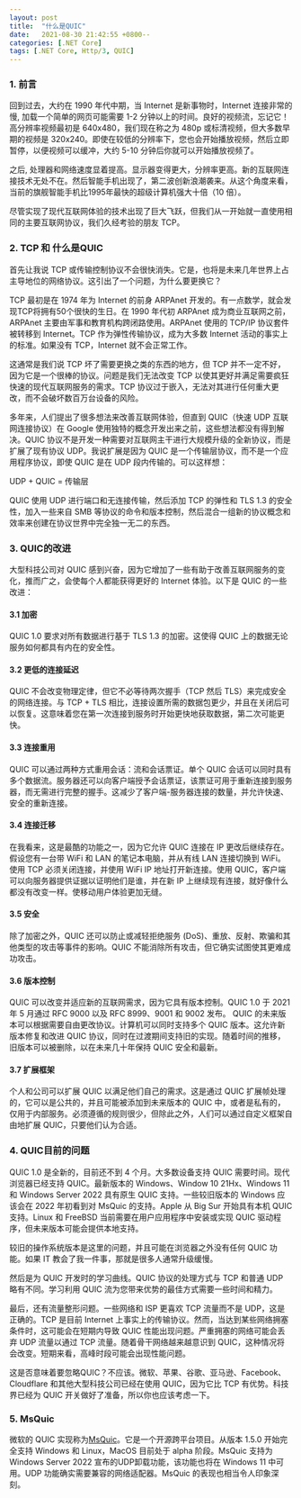 ```yaml
---
layout: post
title:  "什么是QUIC"
date:   2021-08-30 21:42:55 +0800--
categories: [.NET Core]
tags: [.NET Core, Http/3, QUIC]  
---
```


### 1. 前言
回到过去，大约在 1990 年代中期，当 Internet 是新事物时，Internet 连接非常的慢, 加载一个简单的网页可能需要 1-2 分钟以上的时间。良好的视频流，忘记它！高分辨率视频最初是 640x480，我们现在称之为 480p 或标清视频，但大多数早期的视频是 320x240。即使在较低的分辨率下，您也会开始播放视频，然后立即暂停，以便视频可以缓冲，大约 5-10 分钟后你就可以开始播放视频了。

之后, 处理器和网络速度显着提高。显示器变得更大，分辨率更高。新的互联网连接技术无处不在。然后智能手机出现了，第二波创新浪潮袭来。从这个角度来看，当前的旗舰智能手机比1995年最快的超级计算机强大十倍（10 倍）。

尽管实现了现代互联网体验的技术出现了巨大飞跃，但我们从一开始就一直使用相同的主要互联网协议，我们久经考验的朋友 TCP。

### 2. TCP 和 什么是QUIC

首先让我说 TCP 或传输控制协议不会很快消失。它是，也将是未来几年世界上占主导地位的网络协议。这引出了一个问题，为什么要更换它？

TCP 最初是在 1974 年为 Internet 的前身 ARPAnet 开发的。有一点数学，就会发现TCP将拥有50个很快的生日。在 1990 年代初 ARPAnet 成为商业互联网之前，ARPAnet 主要由军事和教育机构跨闭路使用。ARPAnet 使用的 TCP/IP 协议套件被转移到 Internet。TCP 作为弹性传输协议，成为大多数 Internet 活动的事实上的标准。如果没有 TCP，Internet 就不会正常工作。

这通常是我们说 TCP 坏了需要更换之类的东西的地方，但 TCP 并不一定不好，因为它是一个很棒的协议。问题是我们无法改变 TCP 以使其更好并满足需要疯狂快速的现代互联网服务的需求。TCP 协议过于嵌入，无法对其进行任何重大更改，而不会破坏数百万台设备的风险。

多年来，人们提出了很多想法来改善互联网体验，但直到 QUIC（快速 UDP 互联网连接协议）在 Google 使用独特的概念开发出来之前，这些想法都没有得到解决。QUIC 协议不是开发一种需要对互联网主干进行大规模升级的全新协议，而是扩展了现有协议 UDP。我说扩展是因为 QUIC 是一个传输层协议，而不是一个应用程序协议，即使 QUIC 是在 UDP 段内传输的。可以这样想：

UDP + QUIC = 传输层

QUIC 使用 UDP 进行端口和无连接传输，然后添加 TCP 的弹性和 TLS 1.3 的安全性，加入一些来自 SMB 等协议的命令和版本控制，然后混合一组新的协议概念和效率来创建在协议世界中完全独一无二的东西。

### 3. QUIC的改进
大型科技公司对 QUIC 感到兴奋，因为它增加了一些有助于改善互联网服务的变化，推而广之，会使每个人都能获得更好的 Internet 体验。以下是 QUIC 的一些改进：

#### 3.1 加密
 
QUIC 1.0 要求对所有数据进行基于 TLS 1.3 的加密。这使得 QUIC 上的数据无论服务如何都具有内在的安全性。

#### 3.2 更低的连接延迟
 
QUIC 不会改变物理定律，但它不必等待两次握手（TCP 然后 TLS）来完成安全的网络连接。与 TCP + TLS 相比，连接设置所需的数据包更少，并且在关闭后可以恢复。这意味着您在第一次连接到服务时开始更快地获取数据，第二次可能更快。

#### 3.3 连接重用

QUIC 可以通过两种方式重用会话：流和会话票证。单个 QUIC 会话可以同时具有多个数据流。服务器还可以向客户端授予会话票证，该票证可用于重新连接到服务器，而无需进行完整的握手。这减少了客户端-服务器连接的数量，并允许快速、安全的重新连接。

#### 3.4 连接迁移
 
在我看来，这是最酷的功能之一，因为它允许 QUIC 连接在 IP 更改后继续存在。假设您有一台带 WiFi 和 LAN 的笔记本电脑，并从有线 LAN 连接切换到 WiFi。使用 TCP 必须关闭连接，并使用 WiFi IP 地址打开新连接。使用 QUIC，客户端可以向服务器提供证据以证明他们是谁，并在新 IP 上继续现有连接，就好像什么都没有改变一样。使移动用户体验更加无缝。

#### 3.5 安全

除了加密之外，QUIC 还可以防止或减轻拒绝服务 (DoS)、重放、反射、欺骗和其他类型的攻击等事件的影响。QUIC 不能消除所有攻击，但它确实试图使其更难成功攻击。

#### 3.6 版本控制

QUIC 可以改变并适应新的互联网需求，因为它具有版本控制。QUIC 1.0 于 2021 年 5 月通过 RFC 9000 以及 RFC 8999、9001 和 9002 发布。 QUIC 的未来版本可以根据需要自由更改协议。计算机可以同时支持多个 QUIC 版本。这允许新版本修复和改进 QUIC 协议，同时在过渡期间支持旧的实现。随着时间的推移，旧版本可以被删除，以在未来几十年保持 QUIC 安全和最新。

#### 3.7 扩展框架

个人和公司可以扩展 QUIC 以满足他们自己的需求。这是通过 QUIC 扩展帧处理的，它可以是公共的，并且可能被添加到未来版本的 QUIC 中，或者是私有的，仅用于内部服务。必须遵循的规则很少，但除此之外，人们可以通过自定义框架自由地扩展 QUIC，只要他们认为合适。

### 4. QUIC目前的问题
QUIC 1.0 是全新的，目前还不到 4 个月。大多数设备支持 QUIC 需要时间。现代浏览器已经支持 QUIC。最新版本的 Windows、Window 10 21Hx、Windows 11 和 Windows Server 2022 具有原生 QUIC 支持。一些较旧版本的 Windows 应该会在 2022 年初看到对 MsQuic 的支持。Apple 从 Big Sur 开始具有本机 QUIC 支持。Linux 和 FreeBSD 当前需要在用户应用程序中安装或实现 QUIC 驱动程序，但未来版本可能会提供本地支持。

较旧的操作系统版本是这里的问题，并且可能在浏览器之外没有任何 QUIC 功能。如果 IT 教会了我一件事，那就是很多人通常升级缓慢。

然后是为 QUIC 开发时的学习曲线。QUIC 协议的处理方式与 TCP 和普通 UDP 略有不同。学习利用 QUIC 流为您带来优势的最佳方式需要一些时间和精力。

最后，还有流量整形问题。一些网络和 ISP 更喜欢 TCP 流量而不是 UDP，这是正确的。TCP 是目前 Internet 上事实上的传输协议。然而，当达到某些网络拥塞条件时，这可能会在短期内导致 QUIC 性能出现问题。严重拥塞的网络可能会丢弃 UDP 流量以通过 TCP 流量。随着骨干网络越来越意识到 QUIC，这种情况将会改变。短期来看，高峰时段可能会出现性能问题。
 
这是否意味着要忽略QUIC？不应该。微软、苹果、谷歌、亚马逊、Facebook、Cloudflare 和其他大型科技公司已经在使用 QUIC，因为它比 TCP 有优势。科技界已经为 QUIC 开关做好了准备，所以你也应该考虑一下。

### 5. MsQuic
微软的 QUIC 实现称为[MsQuic](https://github.com/microsoft/msquic)。它是一个开源跨平台项目。从版本 1.5.0 开始完全支持 Windows 和 Linux，MacOS 目前处于 alpha 阶段。MsQuic 支持为 Windows Server 2022 宣布的UDP卸载功能，该功能也将在 Windows 11 中可用。UDP 功能确实需要兼容的网络适配器。MsQuic 的表现也相当令人印象深刻。